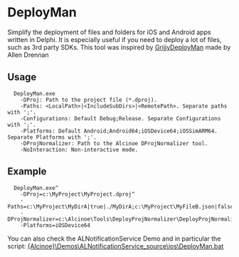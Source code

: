DeployMan
=========
                                 
Simplify the deployment of files and folders for iOS and 
Android apps written in Delphi. It is especially useful 
if you need to deploy a lot of files, such as 3rd party SDKs. 
This tool was inspired by [GrijjyDeployMan](https://github.com/grijjy/GrijjyDeployMan) 
made by Allen Drennan
 
Usage
-----

```
  DeployMan.exe
    -DProj: Path to the project file (*.dproj).
    -Paths: <LocalPath>|<IncludeSubDirs>|<RemotePath>. Separate paths with ';'.
    -Configurations: Default Debug;Release. Separate Configurations with ';'.
    -Platforms: Default Android;Android64;iOSDevice64;iOSSimARM64. Separate Platforms with ';'.
    -DProjNormalizer: Path to the Alcinoe DProjNormalizer tool.
    -NoInteraction: Non-interactive mode.
```

Example
-------

```
  DeployMan.exe^
    -DProj=c:\MyProject\MyProject.dproj^
    -Paths=c:\MyProject\MyDirA|true|./MyDirA;c:\MyProject\MyFileB.json|false|./MyFileB.jsonB^
    -DProjNormalizer=c:\Alcinoe\Tools\DeployProjNormalizer\DeployProjNormalizer.exe^
    -Platforms=iOSDevice64
```
    
You can also check the ALNotificationService Demo and in particular the script:
[{Alcinoe}\Demos\ALNotificationService\_source\ios\DeployMan.bat](https://github.com/MagicFoundation/Alcinoe/tree/master/Demos/ALNotificationService/_source/ios/DeployMan.bat)